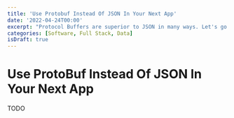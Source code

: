 ```yaml
---
title: 'Use Protobuf Instead Of JSON In Your Next App'
date: '2022-04-24T00:00'
excerpt: "Protocol Buffers are superior to JSON in many ways. Let's go through why you should use them in your next application."
categories: [Software, Full Stack, Data]
isDraft: true
---
```


# Use ProtoBuf Instead Of JSON In Your Next App

TODO
